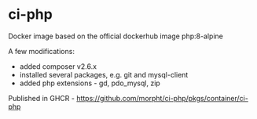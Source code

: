 # ci-php

Docker image based on the official dockerhub image php:8-alpine

A few modifications:

- added composer v2.6.x
- installed several packages, e.g. git and mysql-client
- added php extensions - gd, pdo_mysql, zip

Published in GHCR - https://github.com/morpht/ci-php/pkgs/container/ci-php
